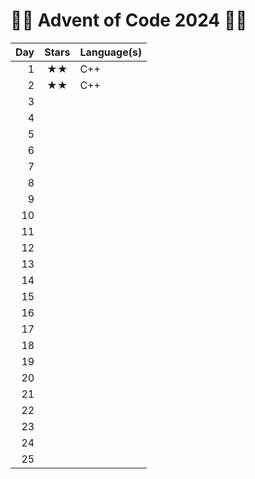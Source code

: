 # 🎄🎅️ Advent of Code 2024 🎅🎄
| Day | Stars | Language(s)    |
| --: | :--:  | :----------  |
|   1 | ★★  | C++ |
|   2 | ★★  | C++ |
|   3 |     |       |
|   4 |     |       |
|   5 |     |       |
|   6 |     |       |
|   7 |     |       |
|   8 |     |       |
|   9 |     |       |
|  10 |     |       |
|  11 |     |       |
|  12 |     |       |
|  13 |     |       |
|  14 |     |       |
|  15 |     |       |
|  16 |     |       |
|  17 |     |       |
|  18 |     |       |
|  19 |     |       |
|  20 |     |       |
|  21 |     |       |
|  22 |     |       |
|  23 |     |       |
|  24 |     |       |
|  25 |     |       |
